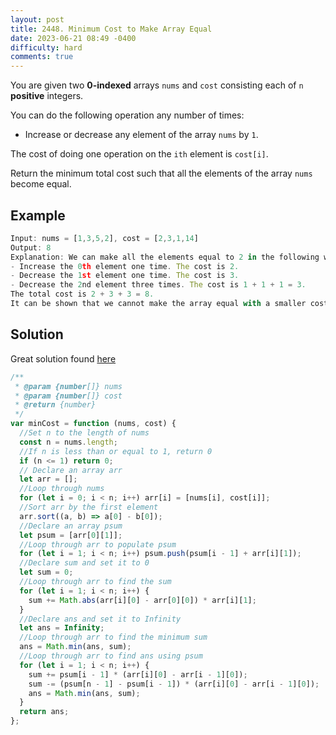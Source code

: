 ```yaml
---
layout: post
title: 2448. Minimum Cost to Make Array Equal
date: 2023-06-21 08:49 -0400
difficulty: hard
comments: true
---
```


You are given two **0-indexed** arrays `nums` and `cost` consisting each of `n` **positive** integers.

You can do the following operation any number of times:

- Increase or decrease any element of the array `nums` by `1`.

The cost of doing one operation on the `ith` element is `cost[i]`.

Return the minimum total cost such that all the elements of the array `nums` become equal.

## Example

```javascript
Input: nums = [1,3,5,2], cost = [2,3,1,14]
Output: 8
Explanation: We can make all the elements equal to 2 in the following way:
- Increase the 0th element one time. The cost is 2.
- Decrease the 1st element one time. The cost is 3.
- Decrease the 2nd element three times. The cost is 1 + 1 + 1 = 3.
The total cost is 2 + 3 + 3 = 8.
It can be shown that we cannot make the array equal with a smaller cost.
```

## Solution

Great solution found [here](https://leetcode.com/problems/minimum-cost-to-make-array-equal/solutions/3664875/short-simple-crisp-js-solution/)

```javascript
/**
 * @param {number[]} nums
 * @param {number[]} cost
 * @return {number}
 */
var minCost = function (nums, cost) {
  //Set n to the length of nums
  const n = nums.length;
  //If n is less than or equal to 1, return 0
  if (n <= 1) return 0;
  // Declare an array arr
  let arr = [];
  //Loop through nums
  for (let i = 0; i < n; i++) arr[i] = [nums[i], cost[i]];
  //Sort arr by the first element
  arr.sort((a, b) => a[0] - b[0]);
  //Declare an array psum
  let psum = [arr[0][1]];
  //Loop through arr to populate psum
  for (let i = 1; i < n; i++) psum.push(psum[i - 1] + arr[i][1]);
  //Declare sum and set it to 0
  let sum = 0;
  //Loop through arr to find the sum
  for (let i = 1; i < n; i++) {
    sum += Math.abs(arr[i][0] - arr[0][0]) * arr[i][1];
  }
  //Declare ans and set it to Infinity
  let ans = Infinity;
  //Loop through arr to find the minimum sum
  ans = Math.min(ans, sum);
  //Loop through arr to find ans using psum
  for (let i = 1; i < n; i++) {
    sum += psum[i - 1] * (arr[i][0] - arr[i - 1][0]);
    sum -= (psum[n - 1] - psum[i - 1]) * (arr[i][0] - arr[i - 1][0]);
    ans = Math.min(ans, sum);
  }
  return ans;
};
```
